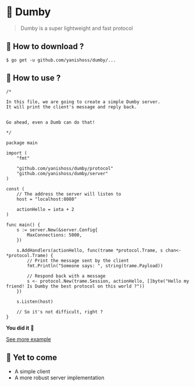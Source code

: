 # :ram: Dumby

> Dumby is a super lightweight and fast protocol

## :satellite: How to download ?   
```shell
$ go get -u github.com/yanishoss/dumby/...
```

## :electric_plug: How to use ?

```golang
/*

In this file, we are going to create a simple Dumby server.
It will print the client's message and reply back.


Go ahead, even a Dumb can do that!

*/

package main

import (
	"fmt"

	"github.com/yanishoss/dumby/protocol"
	"github.com/yanishoss/dumby/server"
)

const (
	// The address the server will listen to
	host = "localhost:8080"

	actionHello = iota + 2
)

func main() {
	s := server.New(&server.Config{
		MaxConnections: 5000,
	})

	s.AddHandlers(actionHello, func(trame *protocol.Trame, s chan<- *protocol.Trame) {
		// Print the message sent by the client
		fmt.Println("Someone says: ", string(trame.Payload))

		// Respond back with a message
		s <- protocol.New(trame.Session, actionHello, []byte("Hello my friend! Is Dumby the best protocol on this world ?"))
	})

	s.Listen(host)

	// So it's not difficult, right ?
}
```  
**You did it** :clap:

[See more example](./example "Examples")

## :running: Yet to come  

* A simple client
* A more robust server implementation
